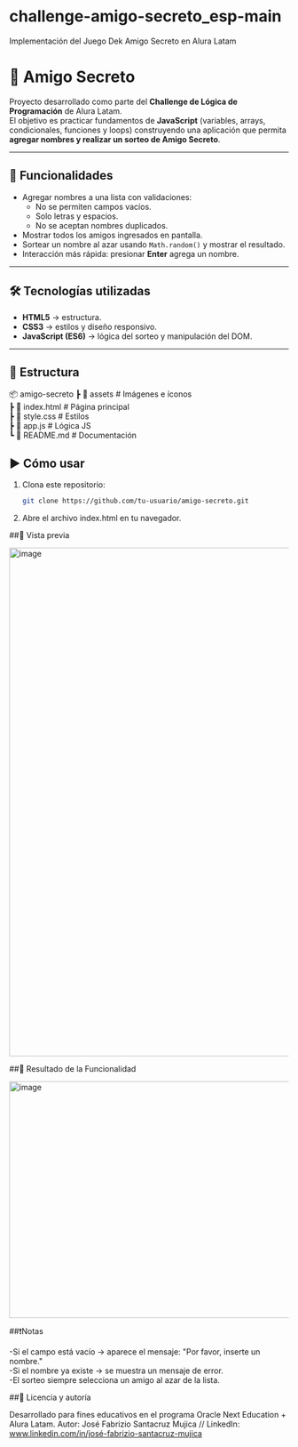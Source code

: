 # challenge-amigo-secreto_esp-main
Implementación del Juego Dek Amigo Secreto en Alura Latam

# 🎁 Amigo Secreto

Proyecto desarrollado como parte del **Challenge de Lógica de Programación** de Alura Latam.  
El objetivo es practicar fundamentos de **JavaScript** (variables, arrays, condicionales, funciones y loops) construyendo una aplicación que permita **agregar nombres y realizar un sorteo de Amigo Secreto**.

---

## 🚀 Funcionalidades
- Agregar nombres a una lista con validaciones:
  - No se permiten campos vacíos.
  - Solo letras y espacios.
  - No se aceptan nombres duplicados.
- Mostrar todos los amigos ingresados en pantalla.
- Sortear un nombre al azar usando `Math.random()` y mostrar el resultado.
- Interacción más rápida: presionar **Enter** agrega un nombre.

---

## 🛠️ Tecnologías utilizadas
- **HTML5** → estructura.  
- **CSS3** → estilos y diseño responsivo.  
- **JavaScript (ES6)** → lógica del sorteo y manipulación del DOM.  

---

## 📂 Estructura
📦 amigo-secreto
┣ 📂 assets # Imágenes e íconos  
┣ 📜 index.html # Página principal  
┣ 📜 style.css # Estilos  
┣ 📜 app.js # Lógica JS  
┗ 📜 README.md # Documentación  

## ▶️ Cómo usar
1. Clona este repositorio:  
   ```bash
   git clone https://github.com/tu-usuario/amigo-secreto.git
2. Abre el archivo index.html en tu navegador.

##📸 Vista previa

<img width="1875" height="915" alt="image" src="https://github.com/user-attachments/assets/f8f37c7b-d749-4fcd-83be-a400533d4584" />

##📸 Resultado de la Funcionalidad

<img width="642" height="426" alt="image" src="https://github.com/user-attachments/assets/22cef2ce-9b45-457d-981a-66a2999e2f8e" />

##❗Notas

-Si el campo está vacío → aparece el mensaje: "Por favor, inserte un nombre."  
-Si el nombre ya existe → se muestra un mensaje de error.  
-El sorteo siempre selecciona un amigo al azar de la lista.  

##📜 Licencia y autoría

Desarrollado para fines educativos en el programa Oracle Next Education + Alura Latam.
Autor: José Fabrizio Santacruz Mujica // LinkedIn: www.linkedin.com/in/josé-fabrizio-santacruz-mujica
